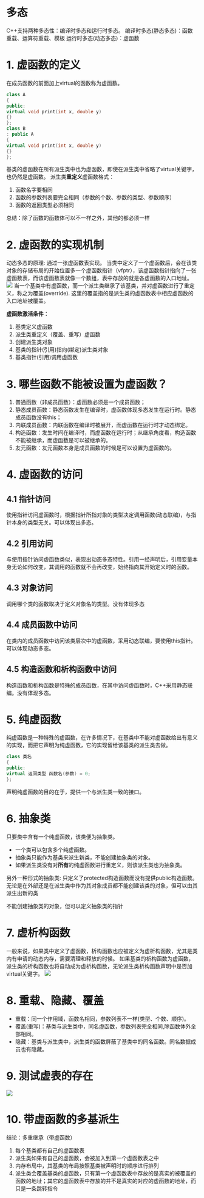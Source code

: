 # 多态
C++支持两种多态性：编译时多态和运行时多态。
编译时多态(静态多态)：函数重载、运算符重载、模板
运行时多态(动态多态)：虚函数

# 1. 虚函数的定义
在成员函数的前面加上virtual的函数称为虚函数。
```c++
class A
{
public:
virtual void print(int x, double y)
{}
};
class B
: public A
{
virtual void print(int x, double y)
{}
};
```
基类的虚函数在所有派生类中也为虚函数，即使在派生类中省略了virtual关键字，也仍然是虚函数。
派生类**重定义**虚函数格式：
1. 函数名字要相同
2. 函数的参数列表要完全相同（参数的个数、参数的类型、参数顺序）
3. 函数的返回类型必须相同

总结：除了函数的函数体可以不一样之外，其他的都必须一样

# 2. 虚函数的实现机制
动态多态的原理:
通过一张虚函数表实现。
当类中定义了一个虚函数后，会在该类对象的存储布局的开始位置多一个虚函数指针（vfptr），该虚函数指针指向了一张虚函数表，而该虚函数表就像一个数组，表中存放的就是各虚函数的入口地址。
![](img/2024-03-15-12-02-21.png)
当一个基类中有虚函数，而一个派生类继承了该基类，并对虚函数进行了重定义，称之为覆盖(override). 这里的覆盖指的是派生类的虚函数表中相应虚函数的入口地址被覆盖。

**虚函数激活条件：**
1. 基类定义虚函数
2. 派生类重定义（覆盖、重写）虚函数
3. 创建派生类对象
4. 基类的指针(引用)指向(绑定)派生类对象
5. 基类指针(引用)调用虚函数

# 3. 哪些函数不能被设置为虚函数？
1. 普通函数（非成员函数）：虚函数必须是一个成员函数；
2. 静态成员函数：静态函数发生在编译时，虚函数体现多态发生在运行时。静态成员函数没有this；
3. 内联成员函数：内联函数在编译时被展开，而虚函数在运行时才动态绑定。
4. 构造函数：发生时间在编译时，而虚函数在运行时；从继承角度看，构造函数不能被继承，而虚函数是可以被继承的。
5. 友元函数：友元函数本身是成员函数的时候是可以设置为虚函数的。

# 4. 虚函数的访问
## 4.1 指针访问
使用指针访问虚函数时，根据指针所指对象的类型决定调用函数(动态联编)，与指针本身的类型无关。可以体现出多态。
## 4.2 引用访问
与使用指针访问虚函数类似，表现出动态多态特性。引用一经声明后，引用变量本身无论如何改变，其调用的函数就不会再改变，始终指向其开始定义时的函数。
## 4.3 对象访问
调用哪个类的函数取决于定义对象名的类型。没有体现多态
## 4.4 成员函数中访问
在类内的成员函数中访问该类层次中的虚函数，采用动态联编，要使用this指针。可以体现动态多态。
## 4.5 构造函数和析构函数中访问
构造函数和析构函数是特殊的成员函数，在其中访问虚函数时，C++采用静态联编。没有体现多态。

# 5. 纯虚函数
纯虚函数是一种特殊的虚函数，在许多情况下，在基类中不能对虚函数给出有意义的实现，而把它声明为纯虚函数，它的实现留给该基类的派生类去做。
```c++
class 类名
{
public:
virtual 返回类型 函数名(参数) = 0;
};
```
声明纯虚函数的目的在于，提供一个与派生类一致的接口。

# 6. 抽象类
只要类中含有一个纯虚函数，该类便为抽象类。

* 一个类可以包含多个纯虚函数。
* 抽象类只能作为基类来派生新类，不能创建抽象类的对象。
* 如果派生类没有对**所有**的纯虚函数进行重定义，则该派生类也为抽象类。

另外一种形式的抽象类:
只定义了protected构造函数而没有提供public构造函数。无论是在外部还是在派生类中作为其对象成员都不能创建该类的对象，但可以由其派生出新的类

不能创建抽象类的对象，但可以定义抽象类的指针

# 7. 虚析构函数
一般来说，如果类中定义了虚函数，析构函数也应被定义为虚析构函数，尤其是类内有申请的动态内存，需要清理和释放的时候。 
如果基类的析构函数为虚函数，派生类的析构函数也将自动成为虚析构函数，无论派生类析构函数声明中是否加virtual关键字。
![](img/2024-03-15-21-56-51.png)

# 8. 重载、隐藏、覆盖
* 重载：同一个作用域，函数名相同，参数列表不一样(类型、个数、顺序)。
* 覆盖(重写)：基类与派生类中，同名虚函数，参数列表完全相同,除函数体外全部相同。
* 隐藏：基类与派生类中，派生类的函数屏蔽了基类中的同名函数。同名数据成员也有隐藏。

# 9. 测试虚表的存在
![](img/2024-03-19-16-57-49.png)

# 10. 带虚函数的多基派生
结论：多重继承（带虚函数）
1. 每个基类都有自己的虚函数表
2. 派生类如果有自己的虚函数，会被加入到第一个虚函数表之中
3. 内存布局中，其基类的布局按照基类被声明时的顺序进行排列
4. 派生类会覆盖基类的虚函数，只有第一个虚函数表中存放的是真实的被覆盖的函数的地址；其它的虚函数表中存放的并不是真实的对应的虚函数的地址，而只是一条跳转指令
